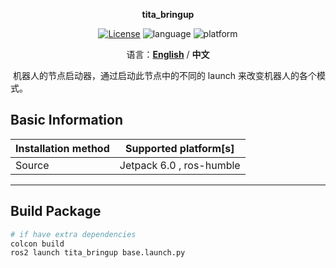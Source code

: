 <p align="center"><strong>tita_bringup</strong></p>
<p align="center"><a href="https://github.com/${YOUR_GIT_REPOSITORY}/blob/main/LICENSE"><img alt="License" src="https://img.shields.io/badge/License-Apache%202.0-orange"/></a>
<img alt="language" src="https://img.shields.io/badge/language-c++-red"/>
<img alt="platform" src="https://img.shields.io/badge/platform-linux-l"/>
</p>
<p align="center">
    语言：<a href="./docs/docs_en/README_EN.md"><strong>English</strong></a> / <strong>中文</strong>
</p>


​	机器人的节点启动器，通过启动此节点中的不同的 launch 来改变机器人的各个模式。

## Basic Information

| Installation method | Supported platform[s]      |
| ------------------- | -------------------------- |
| Source              | Jetpack 6.0 , ros-humble |

------

## Build Package

```bash
# if have extra dependencies
colcon build
ros2 launch tita_bringup base.launch.py
```
